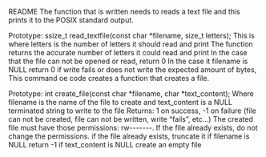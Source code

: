 README
The function that is written needs to reads a text file and this  prints it to the POSIX standard output.

Prototype: ssize_t read_textfile(const char *filename, size_t letters);
This is where letters is the number of letters it should read and print
The function returns the accurate number of letters it could read and print
In the case that the file can not be opened or read, return 0
In the case it filename is NULL return 0
if write fails or does not write the expected amount of bytes,
This command oe code creates a function that creates a file.

Prototype: int create_file(const char *filename, char *text_content);
Where filename is the name of the file to create and text_content is a NULL terminated string to write to the file
Returns: 1 on success, -1 on failure (file can not be created, file can not be written, write “fails”, etc…)
The created file must have those permissions: rw-------. If the file already exists, do not change the permissions.
if the file already exists, truncate it
if filename is NULL return -1
if text_content is NULL create an empty file
